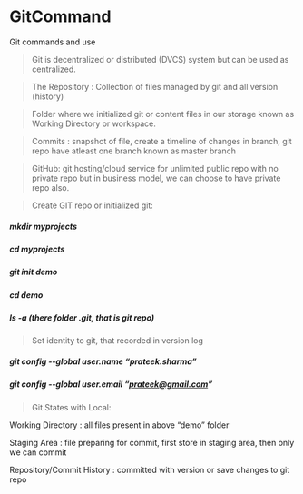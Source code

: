 # GitCommand
Git commands and use

> Git is decentralized or distributed (DVCS) system but can be used as centralized.

> The Repository : Collection of files managed by git and all version (history)

> Folder where we initialized git or content files in our storage known as Working Directory or workspace.

> Commits : snapshot of file, create a timeline of changes in branch, git repo have atleast one branch known as master branch

> GitHub: git hosting/cloud service for unlimited public repo with no private repo but in business model, we can choose to have private repo also.

> Create GIT repo or initialized git:
##### mkdir myprojects
##### cd myprojects
##### git init demo
##### cd demo
##### ls -a  (there folder .git, that is git repo)

>Set identity to git, that recorded in version log
##### git config --global user.name “prateek.sharma”
##### git config --global user.email “prateek@gmail.com”

>Git States with Local:

Working Directory : all files present in above “demo” folder 

Staging Area : file preparing for commit, first store in staging area, then only we can commit

Repository/Commit History : committed with version or save changes to git repo



